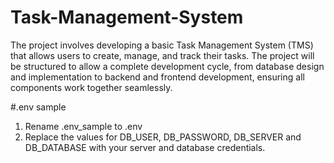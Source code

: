 # Task-Management-System
The project involves developing a basic Task Management System (TMS) that allows users to create, manage, and track their tasks. The project will be structured to allow a complete development cycle, from database design and implementation to backend and frontend development, ensuring all components work together seamlessly.

#.env sample
1. Rename .env_sample to .env
2. Replace the values for DB_USER, DB_PASSWORD, DB_SERVER and DB_DATABASE with your server and database credentials. 